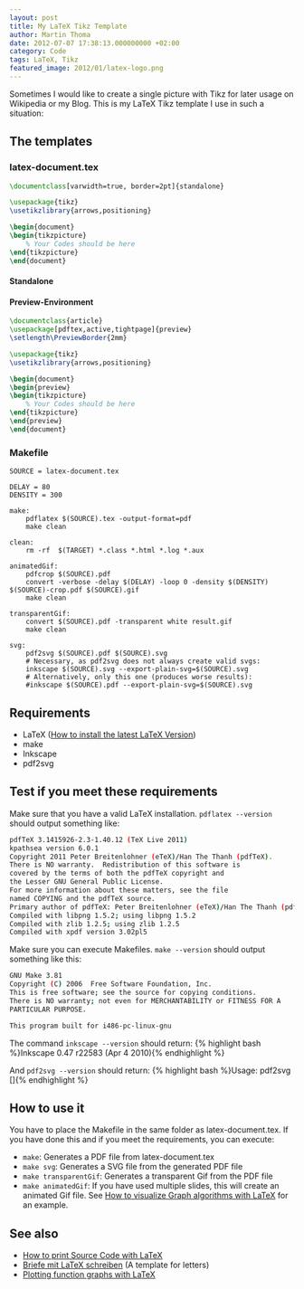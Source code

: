 ```yaml
---
layout: post
title: My LaTeX Tikz Template
author: Martin Thoma
date: 2012-07-07 17:38:13.000000000 +02:00
category: Code
tags: LaTeX, Tikz
featured_image: 2012/01/latex-logo.png
---
```

Sometimes I would like to create a single picture with Tikz for later usage on Wikipedia or my Blog. This is my LaTeX Tikz template I use in such a situation:

<h2>The templates</h2>
<h3>latex-document.tex</h3>

```latex
\documentclass[varwidth=true, border=2pt]{standalone}

\usepackage{tikz}
\usetikzlibrary{arrows,positioning} 

\begin{document}
\begin{tikzpicture}
    % Your Codes should be here
\end{tikzpicture}
\end{document}
```

<h4>Standalone</h4>
<h4>Preview-Environment</h4>

```latex
\documentclass{article}
\usepackage[pdftex,active,tightpage]{preview}
\setlength\PreviewBorder{2mm}

\usepackage{tikz}
\usetikzlibrary{arrows,positioning} 

\begin{document}
\begin{preview}
\begin{tikzpicture}
    % Your Codes should be here
\end{tikzpicture}
\end{preview}
\end{document}
```

<h3>Makefile</h3>

```basemake
SOURCE = latex-document.tex

DELAY = 80
DENSITY = 300

make:
	pdflatex $(SOURCE).tex -output-format=pdf
	make clean

clean:
	rm -rf  $(TARGET) *.class *.html *.log *.aux

animatedGif:
	pdfcrop $(SOURCE).pdf
	convert -verbose -delay $(DELAY) -loop 0 -density $(DENSITY) $(SOURCE)-crop.pdf $(SOURCE).gif
	make clean

transparentGif:
	convert $(SOURCE).pdf -transparent white result.gif
	make clean

svg:
	pdf2svg $(SOURCE).pdf $(SOURCE).svg
	# Necessary, as pdf2svg does not always create valid svgs:
	inkscape $(SOURCE).svg --export-plain-svg=$(SOURCE).svg
	# Alternatively, only this one (produces worse results):
	#inkscape $(SOURCE).pdf --export-plain-svg=$(SOURCE).svg
```

<h2>Requirements</h2>
<ul>
    <li>LaTeX (<a href="../how-to-install-the-latest-latex-version/" title="How to install the latest LaTeX Version">How to install the latest LaTeX Version</a>)</li>
    <li>make</li>
    <li>Inkscape</li>
    <li>pdf2svg</li>
</ul>

<h2>Test if you meet these requirements</h2>
Make sure that you have a valid LaTeX installation. <code>pdflatex --version</code> should output something like:

```bash
pdfTeX 3.1415926-2.3-1.40.12 (TeX Live 2011)
kpathsea version 6.0.1
Copyright 2011 Peter Breitenlohner (eTeX)/Han The Thanh (pdfTeX).
There is NO warranty.  Redistribution of this software is
covered by the terms of both the pdfTeX copyright and
the Lesser GNU General Public License.
For more information about these matters, see the file
named COPYING and the pdfTeX source.
Primary author of pdfTeX: Peter Breitenlohner (eTeX)/Han The Thanh (pdfTeX).
Compiled with libpng 1.5.2; using libpng 1.5.2
Compiled with zlib 1.2.5; using zlib 1.2.5
Compiled with xpdf version 3.02pl5
```

Make sure you can execute Makefiles. <code>make --version</code> should output something like this:

```bash
GNU Make 3.81
Copyright (C) 2006  Free Software Foundation, Inc.
This is free software; see the source for copying conditions.
There is NO warranty; not even for MERCHANTABILITY or FITNESS FOR A
PARTICULAR PURPOSE.

This program built for i486-pc-linux-gnu
```

The command <code>inkscape --version</code> should return:
{% highlight bash %}Inkscape 0.47 r22583 (Apr  4 2010){% endhighlight %}

And <code>pdf2svg --version</code> should return:
{% highlight bash %}Usage: pdf2svg <in file.pdf> <out file.svg> [<page no>]{% endhighlight %}

<h2>How to use it</h2>
You have to place the Makefile in the same folder as latex-document.tex. If you have done this and if you meet the requirements, you can execute:
<ul>
  <li><code>make</code>: Generates a PDF file from latex-document.tex</li>
  <li><code>make svg</code>: Generates a SVG file from the generated PDF file</li>
  <li><code>make transparentGif</code>: Generates a transparent Gif from the PDF file</li>
  <li><code>make animatedGif</code>: If you have used multiple slides, this will create an animated Gif file. See <a href="../how-to-visualize-graph-algorithms-with-latex/" title="How to visualize Graph algorithms with LaTeX">How to visualize Graph algorithms with LaTeX</a> for an example.</li>
</ul>

<h2>See also</h2>
<ul>
  <li><a href="../how-to-print-source-code-with-latex/" title="How to print Source Code with LaTeX">How to print Source Code with LaTeX</a></li>
  <li><a href="../briefe-mit-latex-schreiben/" title="Briefe mit LaTeX schreiben">Briefe mit LaTeX schreiben</a> (A template for letters)</li>
  <li><a href="../plotting-function-graphs-with-latex/" title="Plotting function graphs with LaTeX">Plotting function graphs with LaTeX</a></li>
</ul>
